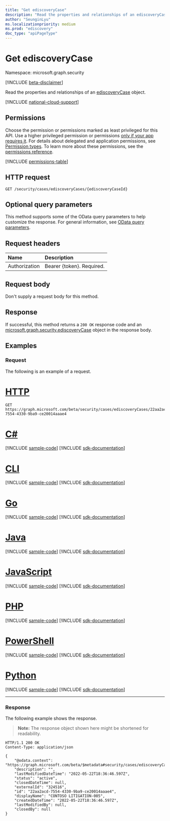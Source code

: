 ```yaml
---
title: "Get ediscoveryCase"
description: "Read the properties and relationships of an ediscoveryCase object."
author: "SeunginLyu"
ms.localizationpriority: medium
ms.prod: "ediscovery"
doc_type: "apiPageType"
---
```


# Get ediscoveryCase
Namespace: microsoft.graph.security

[!INCLUDE [beta-disclaimer](../../includes/beta-disclaimer.md)]

Read the properties and relationships of an [ediscoveryCase](../resources/security-ediscoverycase.md) object.

[!INCLUDE [national-cloud-support](../../includes/global-us.md)]

## Permissions
Choose the permission or permissions marked as least privileged for this API. Use a higher privileged permission or permissions [only if your app requires it](/graph/permissions-overview#best-practices-for-using-microsoft-graph-permissions). For details about delegated and application permissions, see [Permission types](/graph/permissions-overview#permission-types). To learn more about these permissions, see the [permissions reference](/graph/permissions-reference).

<!-- { "blockType": "permissions", "name": "security_ediscoverycase_get" } -->
[!INCLUDE [permissions-table](../includes/permissions/security-ediscoverycase-get-permissions.md)]

## HTTP request

<!-- {
  "blockType": "ignored"
}
-->
``` http
GET /security/cases/ediscoveryCases/{ediscoveryCaseId}
```

## Optional query parameters
This method supports some of the OData query parameters to help customize the response. For general information, see [OData query parameters](/graph/query-parameters).

## Request headers
|Name|Description|
|:---|:---|
|Authorization|Bearer {token}. Required.|

## Request body
Don't supply a request body for this method.

## Response

If successful, this method returns a `200 OK` response code and an [microsoft.graph.security.ediscoveryCase](../resources/security-ediscoverycase.md) object in the response body.

## Examples

### Request
The following is an example of a request.

# [HTTP](#tab/http)
<!-- {
  "blockType": "request",
  "name": "get_ediscoverycase"
}
-->
``` http
GET https://graph.microsoft.com/beta/security/cases/ediscoveryCases/22aa2acd-7554-4330-9ba9-ce20014aaae4
```

# [C#](#tab/csharp)
[!INCLUDE [sample-code](../includes/snippets/csharp/get-ediscoverycase-csharp-snippets.md)]
[!INCLUDE [sdk-documentation](../includes/snippets/snippets-sdk-documentation-link.md)]

# [CLI](#tab/cli)
[!INCLUDE [sample-code](../includes/snippets/cli/get-ediscoverycase-cli-snippets.md)]
[!INCLUDE [sdk-documentation](../includes/snippets/snippets-sdk-documentation-link.md)]

# [Go](#tab/go)
[!INCLUDE [sample-code](../includes/snippets/go/get-ediscoverycase-go-snippets.md)]
[!INCLUDE [sdk-documentation](../includes/snippets/snippets-sdk-documentation-link.md)]

# [Java](#tab/java)
[!INCLUDE [sample-code](../includes/snippets/java/get-ediscoverycase-java-snippets.md)]
[!INCLUDE [sdk-documentation](../includes/snippets/snippets-sdk-documentation-link.md)]

# [JavaScript](#tab/javascript)
[!INCLUDE [sample-code](../includes/snippets/javascript/get-ediscoverycase-javascript-snippets.md)]
[!INCLUDE [sdk-documentation](../includes/snippets/snippets-sdk-documentation-link.md)]

# [PHP](#tab/php)
[!INCLUDE [sample-code](../includes/snippets/php/get-ediscoverycase-php-snippets.md)]
[!INCLUDE [sdk-documentation](../includes/snippets/snippets-sdk-documentation-link.md)]

# [PowerShell](#tab/powershell)
[!INCLUDE [sample-code](../includes/snippets/powershell/get-ediscoverycase-powershell-snippets.md)]
[!INCLUDE [sdk-documentation](../includes/snippets/snippets-sdk-documentation-link.md)]

# [Python](#tab/python)
[!INCLUDE [sample-code](../includes/snippets/python/get-ediscoverycase-python-snippets.md)]
[!INCLUDE [sdk-documentation](../includes/snippets/snippets-sdk-documentation-link.md)]

---

### Response
The following example shows the response.
>**Note:** The response object shown here might be shortened for readability.
<!-- {
  "blockType": "response",
  "truncated": true,
  "@odata.type": "microsoft.graph.security.ediscoveryCase"
}
-->
``` http
HTTP/1.1 200 OK
Content-Type: application/json

{
    "@odata.context": "https://graph.microsoft.com/beta/$metadata#security/cases/ediscoveryCases/$entity",
    "description": "",
    "lastModifiedDateTime": "2022-05-22T18:36:46.597Z",
    "status": "active",
    "closedDateTime": null,
    "externalId": "324516",
    "id": "22aa2acd-7554-4330-9ba9-ce20014aaae4",
    "displayName": "CONTOSO LITIGATION-005",
    "createdDateTime": "2022-05-22T18:36:46.597Z",
    "lastModifiedBy": null,
    "closedBy": null
}
```
